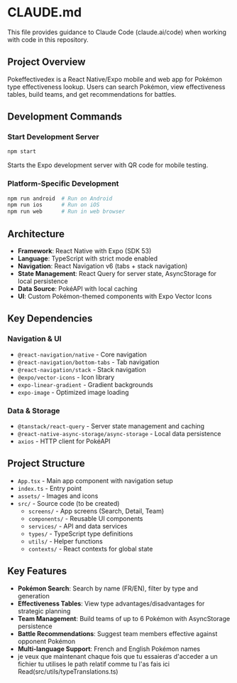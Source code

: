 # CLAUDE.md

This file provides guidance to Claude Code (claude.ai/code) when working with code in this repository.

## Project Overview

Pokeffectivedex is a React Native/Expo mobile and web app for Pokémon type effectiveness lookup. Users can search Pokémon, view effectiveness tables, build teams, and get recommendations for battles.

## Development Commands

### Start Development Server
```bash
npm start
```
Starts the Expo development server with QR code for mobile testing.

### Platform-Specific Development
```bash
npm run android  # Run on Android
npm run ios      # Run on iOS
npm run web      # Run in web browser
```

## Architecture

- **Framework**: React Native with Expo (SDK 53)
- **Language**: TypeScript with strict mode enabled
- **Navigation**: React Navigation v6 (tabs + stack navigation)
- **State Management**: React Query for server state, AsyncStorage for local persistence
- **Data Source**: PokéAPI with local caching
- **UI**: Custom Pokémon-themed components with Expo Vector Icons

## Key Dependencies

### Navigation & UI
- `@react-navigation/native` - Core navigation
- `@react-navigation/bottom-tabs` - Tab navigation
- `@react-navigation/stack` - Stack navigation
- `@expo/vector-icons` - Icon library
- `expo-linear-gradient` - Gradient backgrounds
- `expo-image` - Optimized image loading

### Data & Storage
- `@tanstack/react-query` - Server state management and caching
- `@react-native-async-storage/async-storage` - Local data persistence
- `axios` - HTTP client for PokéAPI

## Project Structure

- `App.tsx` - Main app component with navigation setup
- `index.ts` - Entry point
- `assets/` - Images and icons
- `src/` - Source code (to be created)
  - `screens/` - App screens (Search, Detail, Team)
  - `components/` - Reusable UI components
  - `services/` - API and data services
  - `types/` - TypeScript type definitions
  - `utils/` - Helper functions
  - `contexts/` - React contexts for global state

## Key Features

- **Pokémon Search**: Search by name (FR/EN), filter by type and generation
- **Effectiveness Tables**: View type advantages/disadvantages for strategic planning
- **Team Management**: Build teams of up to 6 Pokémon with AsyncStorage persistence
- **Battle Recommendations**: Suggest team members effective against opponent Pokémon
- **Multi-language Support**: French and English Pokémon names
- je veux que maintenant chaque fois que tu essaieras d'acceder a un fichier tu utilises le path relatif comme tu l'as fais ici Read(src/utils/typeTranslations.ts)